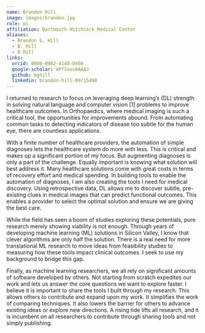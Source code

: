 ```yaml
---
name: Brandon Hill 
image: images/brandon.jpg
role: pi
affiliation: Dartmouth-Hitchcock Medical Center 
aliases:
  - Brandon G. Hill
  - B. Hill 
  - B Hill 
links:
  orcid: 0000-0002-4140-0460 
  google-scholar: mPfIousAAAAJ
  github: bghill
  linkedin: brandon-hill-09715498 
---
```


I returned to research to focus on leveraging deep learning’s (DL) strength in solving natural language and computer vision [1] problems to improve healthcare outcomes. In Orthopaedics, where medical imaging is such a critical tool, the opportunities for improvements abound. From automating common tasks to detecting indicators of disease too subtle for the human eye, there are countless applications.

With a finite number of healthcare providers, the automation of simple diagnoses lets the healthcare system do more with less. This is critical and makes up a significant portion of my focus. But augmenting diagnoses is only a part of the challenge. Equally important is knowing what solution will best address it. Many healthcare solutions come with great costs in terms of recovery effort and medical spending. In building tools to enable the automation of diagnoses, I am also creating the tools I need for medical discovery. Using retrospective data, DL allows me to discover subtle, pre-existing clues in medical images that can predict functional outcomes. This enables a provider to select the optimal solution and ensure we are giving the best care.

While the field has seen a boom of studies exploring these potentials, pure research merely showing viability is not enough. Through years of developing machine learning (ML) solutions in Silicon Valley, I know that clever algorithms are only half the solution. There is a real need for more translational ML research to move ideas from feasibility studies to measuring how these tools impact clinical outcomes. I seek to use my background to bridge this gap.

Finally, as machine learning researchers, we all rely on significant amounts of software developed by others. Not starting from scratch expedites our work and lets us answer the core questions we want to explore faster. I believe it is important to share the tools I built through my research. This allows others to contribute and expand upon my work. It simplifies the work of comparing techniques. It also lowers the barrier for others to advance existing ideas or explore new directions. A rising tide lifts all research, and it is incumbent on all researchers to contribute through sharing tools and not simply publishing.

